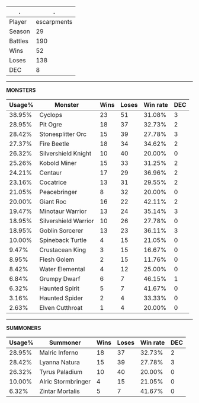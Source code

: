 .|.
|-|-
Player|escarpments
Season|29
Battles|190
Wins|52
Loses|138
DEC|8

---
**MONSTERS**

Usage%|Monster|Wins|Loses|Win rate|DEC|
-|-|-|-|-|-|
38.95%|Cyclops|23|51|31.08%|3|
28.95%|Pit Ogre|18|37|32.73%|2|
28.42%|Stonesplitter Orc|15|39|27.78%|3|
27.37%|Fire Beetle|18|34|34.62%|2|
26.32%|Silvershield Knight|10|40|20.00%|0|
25.26%|Kobold Miner|15|33|31.25%|2|
24.21%|Centaur|17|29|36.96%|2|
23.16%|Cocatrice|13|31|29.55%|2|
21.05%|Peacebringer|8|32|20.00%|0|
20.00%|Giant Roc|16|22|42.11%|2|
19.47%|Minotaur Warrior|13|24|35.14%|3|
18.95%|Silvershield Warrior|10|26|27.78%|0|
18.95%|Goblin Sorcerer|13|23|36.11%|3|
10.00%|Spineback Turtle|4|15|21.05%|0|
9.47%|Crustacean King|3|15|16.67%|0|
8.95%|Flesh Golem|2|15|11.76%|0|
8.42%|Water Elemental|4|12|25.00%|0|
6.84%|Grumpy Dwarf|6|7|46.15%|1|
6.32%|Haunted Spirit|5|7|41.67%|0|
3.16%|Haunted Spider|2|4|33.33%|0|
2.63%|Elven Cutthroat|1|4|20.00%|0|

---
**SUMMONERS**

Usage%|Summoner|Wins|Loses|Win rate|DEC|
-|-|-|-|-|-|
28.95%|Malric Inferno|18|37|32.73%|2|
28.42%|Lyanna Natura|15|39|27.78%|3|
26.32%|Tyrus Paladium|10|40|20.00%|0|
10.00%|Alric Stormbringer|4|15|21.05%|0|
6.32%|Zintar Mortalis|5|7|41.67%|0|
